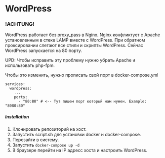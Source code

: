 # WordPress

### !ACHTUNG!
WordPress работает без proxy_pass в Nginx.
Nginx конфликтует с Apache установленным в стеке LAMP вместе с WordPress.
При обратном проксировании слетают все стили и скрипты WordPress.
Сейчас WordPress запускается на 80 порту.

UPD: Чтобы исправить эту проблему нужно убрать Apache и использовать php-fpm.

Чтобы это изменить, нужно прописать свой порт в docker-compose.yml
```
services:
  wordpress:
    ...
    ports:
      - "80:80" # <-- Тут пишем порт который нам нужен. Example: "8080:80"
```

##### Installation
1. Клонировать репозиторий на хост.
2. Запустить script.sh для установки docker и docker-compose.
3. Перезайти в систему.
4. Запустить ```docker-compose up -d``` 
5. В браузере перейти на IP адресс хоста и настроить WordPress.

